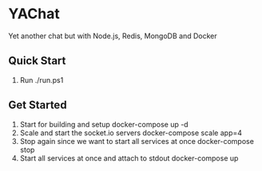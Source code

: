 # YAChat

Yet another chat but with Node.js, Redis, MongoDB and Docker

## Quick Start
1. Run ./run.ps1

## Get Started

1. Start for building and setup docker-compose up -d
2. Scale and start the socket.io servers docker-compose scale app=4
3. Stop again since we want to start all services at once docker-compose stop
4. Start all services at once and attach to stdout docker-compose up